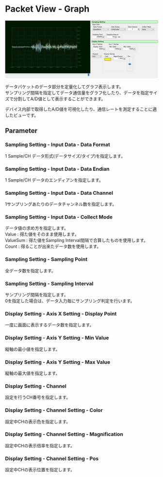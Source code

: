 <link href="../params.css" rel="stylesheet" />

# Packet View - Graph

![image](../_images/ss-packet-view-graph.png)

データパケットのデータ部分を定量化してグラフ表示します。<br>
サンプリング間隔を指定してデータ通信量をグラフ化したり、データを指定サイズで分割してA/D値として表示することができます。<br>

デバイス内部で取得したA/D値を可視化したり、通信レートを測定することに適したビューです。

## Parameter

### Sampling Setting - Input Data - Data Format

1 Sample/CH データ形式(データサイズ/タイプ)を指定します。<br>

### Sampling Setting - Input Data - Data Endian

1 Sample/CH データのエンディアンを指定します。

### Sampling Setting - Input Data - Data Channel

1サンプリングあたりのデータチャンネル数を指定します。

### Sampling Setting - Input Data - Collect Mode

データ値の求め方を指定します。<br>
Value    : 得た値をそのまま使用します。<br>
ValueSum : 得た値をSampling Interval間隔で合算したものを使用します。<br>
Count    : 得ることが出来たデータ数を使用します。<br>

### Sampling Setting - Sampling Point

全データ数を指定します。

### Sampling Setting - Sampling Interval

サンプリング間隔を指定します。<br>
0を指定した場合は、データ入力毎にサンプリング判定を行います。

### Display Setting - Axis X Setting - Display Point

一度に画面に表示するデータ数を指定します。

### Display Setting - Axis Y Setting - Min Value

縦軸の最小値を指定します。

### Display Setting - Axis Y Setting - Max Value

縦軸の最大値を指定します。

### Display Setting - Channel

設定を行うCH番号を指定します。

### Display Setting - Channel Setting - Color

設定中CHの表示色を指定します。

### Display Setting - Channel Setting - Magnification

設定中CHの表示倍率を指定します。

### Display Setting - Channel Setting - Pos

設定中CHの表示位置を指定します。

<br><br>

